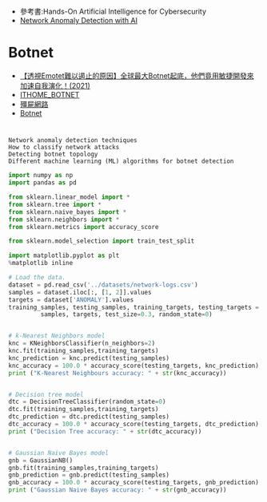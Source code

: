 #
- 參考書:Hands-On Artificial Intelligence for Cybersecurity
- [Network Anomaly Detection with AI](https://subscription.packtpub.com/book/data/9781789804027/7)

# Botnet
- [【透視Emotet難以遏止的原因】全球最大Botnet起底，他們竟用敏捷開發來加速自我演化！(2021)](https://www.ithome.com.tw/news/143058)
- [ITHOME_BOTNET](https://www.ithome.com.tw/tags/botnet)
- [殭屍網路](https://zh.wikipedia.org/wiki/%E6%AE%AD%E5%B1%8D%E7%B6%B2%E7%B5%A1)
- [Botnet](https://en.wikipedia.org/wiki/Botnet)
#

```
Network anomaly detection techniques
How to classify network attacks
Detecting botnet topology
Different machine learning (ML) algorithms for botnet detection
```

```python
import numpy as np
import pandas as pd

from sklearn.linear_model import *
from sklearn.tree import *
from sklearn.naive_bayes import *
from sklearn.neighbors import *
from sklearn.metrics import accuracy_score

from sklearn.model_selection import train_test_split

import matplotlib.pyplot as plt
%matplotlib inline

# Load the data.
dataset = pd.read_csv('../datasets/network-logs.csv')
samples = dataset.iloc[:, [1, 2]].values
targets = dataset['ANOMALY'].values
training_samples, testing_samples, training_targets, testing_targets = train_test_split(
         samples, targets, test_size=0.3, random_state=0)


# k-Nearest Neighbors model
knc = KNeighborsClassifier(n_neighbors=2)
knc.fit(training_samples,training_targets)
knc_prediction = knc.predict(testing_samples)
knc_accuracy = 100.0 * accuracy_score(testing_targets, knc_prediction)
print ("K-Nearest Neighbours accuracy: " + str(knc_accuracy))


# Decision tree model
dtc = DecisionTreeClassifier(random_state=0)
dtc.fit(training_samples,training_targets)
dtc_prediction = dtc.predict(testing_samples)
dtc_accuracy = 100.0 * accuracy_score(testing_targets, dtc_prediction)
print ("Decision Tree accuracy: " + str(dtc_accuracy))


# Gaussian Naive Bayes model
gnb = GaussianNB()
gnb.fit(training_samples,training_targets)
gnb_prediction = gnb.predict(testing_samples)
gnb_accuracy = 100.0 * accuracy_score(testing_targets, gnb_prediction)
print ("Gaussian Naive Bayes accuracy: " + str(gnb_accuracy))
```
